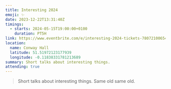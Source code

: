 ```yaml
---
title: Interesting 2024
emoji: ✨
date: 2023-12-22T13:31:40Z
timings:
  - starts: 2024-05-15T19:00:00+0100
    duration: PT5H
link: https://www.eventbrite.com/e/interesting-2024-tickets-780721006547
location:
  name: Conway Hall
  latitude: 51.51972123177939
  longitude: -0.11838331781213689
summary: Short talks about interesting things.
attending: true
---
```


> Short talks about interesting things. Same old same old.
